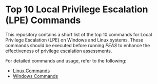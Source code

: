 # Top 10 Local Privilege Escalation (LPE) Commands

This repository contains a short list of the top 10 commands for Local Privilege Escalation (LPE) on Windows and Linux systems. 
These commands should be executed before running *PEAS* to enhance the effectiveness of privilege escalation assessments.

For detailed commands and usage, refer to the following:

- [Linux Commands](linux.md)
- [Windows Commands](windows.md)
